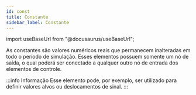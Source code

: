 ```yaml
---
id: const
title: Constante
sidebar_label: Constante
---
```

import useBaseUrl from "@docusaurus/useBaseUrl";

<link rel="stylesheet" href={useBaseUrl("katex/katex.min.css")} />

As constantes são valores numéricos reais que permanecem inalteradas em todo o período de simulação. Esses elementos possuem somente um nó de saída, o qual poderá ser conectado a qualquer outro nó de entrada dos elementos de controle.

:::info Informação
Esse elemento pode, por exemplo, ser utilizado para definir valores alvos ou deslocamentos de sinal.
:::